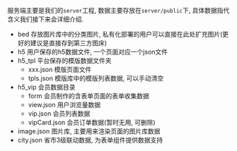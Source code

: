 <!--
 * @Date: 2021-01-20 23:25:29
 * @LastEditors: xuxiaoxi
 * @LastEditTime: 2021-01-22 21:48:34
 * @FilePath: /github-app-design/doc/zh/guide/deployDev/deploy.md
-->

服务端主要是我们的`server`工程, 数据主要存放在`server/public`下, 具体数据指代含义我们接下来会详细介绍.
- bed 存放图片库中的分类图片, 私有化部署的用户可以直接在此处扩充图片(更好的建议是直接存到第三方图床)
- h5 用户保存的h5数据文件, 一个页面对应一个json文件
- h5_tpl 平台保存的模版数据文件夹
   - xxx.json 模版页面文件
   - tpls.json 模版库中的模版列表数据, 可以手动清空
- h5_vip 会员数据目录
   - form 会员制作的含表单页面的表单收集数据
   - view.json 用户浏览量数据
   - vip.json 会员列表数据
   - vipCard.json 会员订单数据(暂时无用, 可删除)
- image.json 图片库, 主要用来渲染页面的图片库数据
- city.json 省市3级联动数据, 为表单组件提供数据支持

